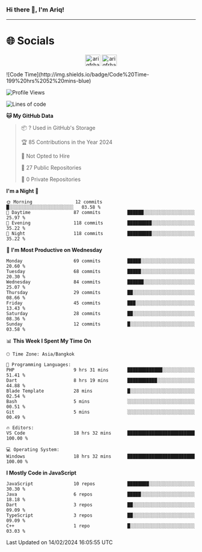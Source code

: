 ### Hi there 👋, I'm Ariq!
<hr>
<h1 align="">🌐 Socials</h1>
<p align="center">
<a href="https://www.linkedin.com/in/ariqfarhan/" target="blank"><img align="center" src="https://raw.githubusercontent.com/rahuldkjain/github-profile-readme-generator/master/src/images/icons/Social/linked-in-alt.svg" alt="ariqfrhan" height="30" width="40" /></a>
<a href="https://instagram.com/ariqfrhan" target="blank"><img align="center" src="https://raw.githubusercontent.com/rahuldkjain/github-profile-readme-generator/master/src/images/icons/Social/instagram.svg" alt="ariqfrhan" height="30" width="40" /></a>
</p>
<!--START_SECTION:waka-->
![Code Time](http://img.shields.io/badge/Code%20Time-199%20hrs%2052%20mins-blue)

![Profile Views](http://img.shields.io/badge/Profile%20Views-98-blue)

![Lines of code](https://img.shields.io/badge/From%20Hello%20World%20I%27ve%20Written-1.2%20million%20lines%20of%20code-blue)

**🐱 My GitHub Data** 

> 📦 ? Used in GitHub's Storage 
 > 
> 🏆 85 Contributions in the Year 2024
 > 
> 🚫 Not Opted to Hire
 > 
> 📜 27 Public Repositories 
 > 
> 🔑 0 Private Repositories 
 > 
**I'm a Night 🦉** 

```text
🌞 Morning                12 commits          █░░░░░░░░░░░░░░░░░░░░░░░░   03.58 % 
🌆 Daytime                87 commits          ██████░░░░░░░░░░░░░░░░░░░   25.97 % 
🌃 Evening                118 commits         █████████░░░░░░░░░░░░░░░░   35.22 % 
🌙 Night                  118 commits         █████████░░░░░░░░░░░░░░░░   35.22 % 
```
📅 **I'm Most Productive on Wednesday** 

```text
Monday                   69 commits          █████░░░░░░░░░░░░░░░░░░░░   20.60 % 
Tuesday                  68 commits          █████░░░░░░░░░░░░░░░░░░░░   20.30 % 
Wednesday                84 commits          ██████░░░░░░░░░░░░░░░░░░░   25.07 % 
Thursday                 29 commits          ██░░░░░░░░░░░░░░░░░░░░░░░   08.66 % 
Friday                   45 commits          ███░░░░░░░░░░░░░░░░░░░░░░   13.43 % 
Saturday                 28 commits          ██░░░░░░░░░░░░░░░░░░░░░░░   08.36 % 
Sunday                   12 commits          █░░░░░░░░░░░░░░░░░░░░░░░░   03.58 % 
```


📊 **This Week I Spent My Time On** 

```text
🕑︎ Time Zone: Asia/Bangkok

💬 Programming Languages: 
PHP                      9 hrs 31 mins       █████████████░░░░░░░░░░░░   51.41 % 
Dart                     8 hrs 19 mins       ███████████░░░░░░░░░░░░░░   44.88 % 
Blade Template           28 mins             █░░░░░░░░░░░░░░░░░░░░░░░░   02.54 % 
Bash                     5 mins              ░░░░░░░░░░░░░░░░░░░░░░░░░   00.51 % 
Git                      5 mins              ░░░░░░░░░░░░░░░░░░░░░░░░░   00.49 % 

🔥 Editors: 
VS Code                  18 hrs 32 mins      █████████████████████████   100.00 % 

💻 Operating System: 
Windows                  18 hrs 32 mins      █████████████████████████   100.00 % 
```

**I Mostly Code in JavaScript** 

```text
JavaScript               10 repos            ████████░░░░░░░░░░░░░░░░░   30.30 % 
Java                     6 repos             █████░░░░░░░░░░░░░░░░░░░░   18.18 % 
Dart                     3 repos             ██░░░░░░░░░░░░░░░░░░░░░░░   09.09 % 
TypeScript               3 repos             ██░░░░░░░░░░░░░░░░░░░░░░░   09.09 % 
C++                      1 repo              █░░░░░░░░░░░░░░░░░░░░░░░░   03.03 % 
```




 Last Updated on 14/02/2024 16:05:55 UTC
<!--END_SECTION:waka-->

